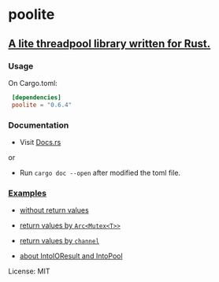 # poolite

## [A lite threadpool library written for Rust.](https://github.com/biluohc/poolite)

### Usage

On Cargo.toml:

```toml
 [dependencies]
 poolite = "0.6.4"
```

### Documentation
* Visit [Docs.rs](https://docs.rs/poolite/)

or

* Run `cargo doc --open` after modified the toml file.

### [Examples](https://github.com/biluohc/poolite/blob/master/examples/)
* [without return values](https://github.com/biluohc/poolite/blob/master/examples/without.rs)

* [return values by `Arc<Mutex<T>>`](https://github.com/biluohc/poolite/blob/master/examples/arc_mutex.rs)

* [return values by `channel`](https://github.com/biluohc/poolite/blob/master/examples/channel.rs)

* [about IntoIOResult and IntoPool](https://github.com/biluohc/poolite/blob/master/examples/into.rs)

License: MIT
